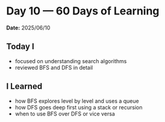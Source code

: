 # Day 10 — 60 Days of Learning

**Date:** 2025/06/10  

## Today I

- focused on understanding search algorithms  
- reviewed BFS and DFS in detail  

## I Learned

- how BFS explores level by level and uses a queue
- how DFS goes deep first using a stack or recursion  
- when to use BFS over DFS or vice versa

